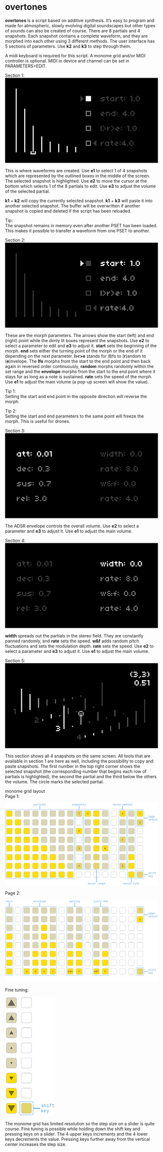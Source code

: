 # overtones
**overtones** is a script based on additive synthesis. It’s easy to program and made for atmospheric, slowly evolving digital soundscapes but other types of sounds can also be created of course. There are 8 partials and 4 snapshots. Each snapshot contains a complete waveform, and they are morphed into each other using 3 different methods. The user interface has 5 sections of parameters. Use **k2** and **k3** to step through them.

A midi keyboard is required for this script. A monome grid and/or MIDI controller is optional. MIDI in device and channel can be set in PARAMETERS>EDIT.

Section 1:  
![section1](overtones_section1.png)  
  
This is where waveforms are created. Use **e1** to select 1 of 4 snapshots which are represented by the outlined boxes in the middle of the screen. The selected snapshot is highlighted. Use **e2** to move the cursor at the bottom which selects 1 of the 8 partials to edit. Use **e3** to adjust the volume of the selected partial.

**k1** + **k2** will copy the currently selected snapshot. **k1** + **k3** will paste it into another selected snapshot. The buffer will be overwritten if another snapshot is copied and deleted if the script has been reloaded.

Tip:  
The snapshot remains in memory even after another PSET has been loaded. This makes it possible to transfer a waveform from one PSET to another.

Section 2:  
![section2](overtones_section2.png)  
  
These are the morph parameters. The arrows show the start (left) and end (right) point while the dimly lit boxes represent the snapshots. Use **e2** to select a parameter to edit and **e3** to adjust it. **start** sets the beginning of the morph. **end** sets either the turning point of the morph or the end of it depending on the next parameter. **l>r>e** stands for (**l**)fo to (**r**)andom to (**e**)nvelope. The **lfo** morphs from the start to the end point and then back again in reversed order continuously, **random** morphs randomly within the set range and the **envelope** morphs from the start to the end point where it stays for as long as a note is sustained. **rate** sets the speed of the morph. Use **e1** to adjust the main volume (a pop-up screen will show the value).

Tip 1:  
Setting the start and end point in the opposite direction will reverse the morph.

Tip 2:  
Setting the start and end parameters to the same point will freeze the morph. This is useful for drones.

Section 3:  
![section3](overtones_section3.png)  
  
The ADSR envelope controls the overall volume. Use **e2** to select a parameter and **e3** to adjust it. Use **e1** to adjust the main volume.

Section 4:  
![section4](overtones_section4.png)  
  
**width** spreads out the partials in the stereo field. They are constantly panned randomly, and **rate** sets the speed. **w&f** adds random pitch fluctuations and sets the modulation depth. **rate** sets the speed. Use **e2** to select a parameter and **e3** to adjust it. Use **e1** to adjust the main volume.

Section 5:  
![section5](overtones_section5.png)  
  
This section shows all 4 snapshots on the same screen. All tools that are available in section 1 are here as well, including the possibility to copy and paste snapshots. The first number in the top right corner shows the selected snapshot (the corresponding number that begins each row of partials is highlighted), the second the partial and the third below the others the volume. The circle marks the selected partial.

monome grid layout  
Page 1:  
  
![section4](monome_grid_1.png)  
  
Page 2:  
  
![section4](monome_grid_2.png)  
  
Fine tuning:  
  
<img src="monome_grid_3.png" height="393" />  
  
The monome grid has limited resolution so the step size on a slider is quite course. Fine tuning is possible while holding down the shift key and pressing keys on a slider. The 4 upper keys increments and the 4 lower keys decrements the value. Pressing keys further away from the vertical center increases the step size.